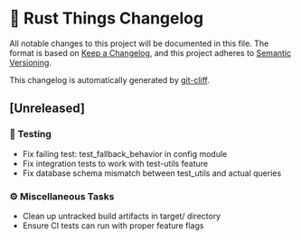 # 🦀 Rust Things Changelog

All notable changes to this project will be documented in this file.
The format is based on [Keep a Changelog](https://keepachangelog.com/en/1.0.0/),
and this project adheres to [Semantic Versioning](https://semver.org/spec/v2.0.0.html).

This changelog is automatically generated by [git-cliff](https://github.com/orhun/git-cliff).

## [Unreleased]

### 🧪 Testing
- Fix failing test: test_fallback_behavior in config module
- Fix integration tests to work with test-utils feature
- Fix database schema mismatch between test_utils and actual queries

### ⚙️ Miscellaneous Tasks
- Clean up untracked build artifacts in target/ directory
- Ensure CI tests can run with proper feature flags

<!-- generated by git-cliff -->
